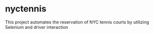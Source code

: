 # nyctennis
This project automates the reservation of NYC tennis courts by utilizing Selenium and driver interaction
